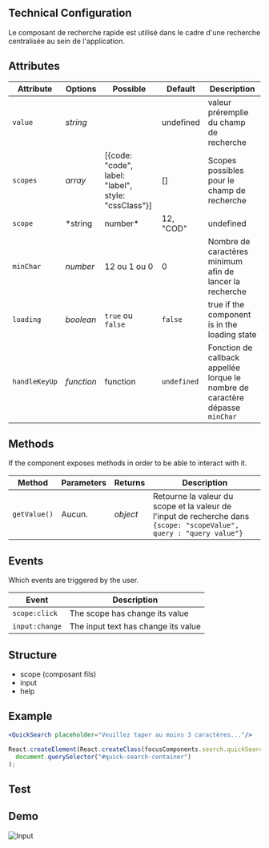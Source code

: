 ## Technical Configuration

Le composant de recherche rapide est utilisé dans le cadre d'une recherche centralisée au sein de l'application.


## Attributes

Attribute     | Options     | Possible               | Default       | Description
---           | ---         | ---                    | ---           | ---
`value`        | *string*   |                        | undefined     | valeur préremplie du champ de recherche
`scopes`        | *array*   | [{code: "code", label: "label", style: "cssClass"}] | []| Scopes possibles pour le champ de recherche
`scope`        | *string | number*   | 12, "COD"     | undefined     | valeur du scope sélectionné si ce dernier existe
`minChar`        | *number* | 12 ou 1 ou 0          | 0       | Nombre de caractères minimum afin de lancer la recherche
`loading`        | *boolean*   |    `true` ou `false`                   | `false`    | true if the component is in the loading state
`handleKeyUp`        | *function*   |    function                   | `undefined`    | Fonction de callback appellée lorque le nombre de caractère dépasse `minChar`


## Methods

If the component exposes methods in order to be able to interact with it.

Method         | Parameters   | Returns      | Description
---            | ---          | ---          | ---
`getValue()`   | Aucun.        | *object*     |Retourne la valeur du scope et la valeur de l'input de recherche dans `{scope: "scopeValue", query : "query value"}`

## Events

Which events are triggered by the user.

Event         | Description
---           | ---
`scope:click`      | The scope has change its value
`input:change`      | The input text has change its value

## Structure
- scope (composant fils)
- input
- help

## Example
```jsx
<QuickSearch placeholder="Veuillez taper au moins 3 caractères..."/>
```
```javascript
React.createElement(React.createClass(focusComponents.search.quickSearch)),
  document.querySelector("#quick-search-container")
);
```


## Test

## Demo
![Input](http://images.ientrymail.com/webpronews/article_pics/html-speech-input.jpg)
